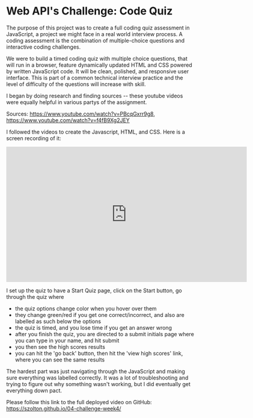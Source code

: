 # **Web API's Challenge: Code Quiz**

The purpose of this project was to create a full coding quiz assessment in JavaScript, a project we might face in a real world interview process. A coding assessment is the combination of multiple-choice questions and interactive coding challenges.

We were to build a timed coding quiz with multiple choice questions, that will run in a browser, feature dynamically updated HTML and CSS powered by written JavaScript code. It will be clean, polished, and responsive user interface. This is part of a common technical interview practice and the level of difficulty of the questions will increase with skill.

I began by doing research and finding sources -- these youtube videos were equally helpful in various partys of the assignment.

Sources: https://www.youtube.com/watch?v=PBcqGxrr9g8, https://www.youtube.com/watch?v=f4fB9Xg2JEY 

I followed the videos to create the Javascript, HTML, and CSS. Here is a screen recording of it:

<iframe title="vimeo-player" src="https://player.vimeo.com/video/919361758?h=1e7b10dfef" width="640" height="360" frameborder="0"    allowfullscreen></iframe>

I set up the quiz to have a Start Quiz page, click on the Start button, go through the quiz where 

- the quiz options change color when you hover over them
- they change green/red if you get one correct/incorrect, and also are labelled as such below the options
- the quiz is timed, and you lose time if you get an answer wrong
- after you finish the quiz, you are directed to a submit initials page where you can type in your name, and hit submit
- you then see the high scores results
- you can hit the 'go back' button, then hit the 'view high scores' link, where you can see the same results

The hardest part was just navigating through the JavaScript and making sure everything was labelled correctly. It was a lot of troubleshooting and trying to figure out why something wasn't working, but I did eventually get everything down pact.

Please follow this link to the full deployed video on GitHub: https://szolton.github.io/04-challenge-week4/